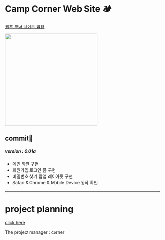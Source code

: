 # Camp Corner Web Site 🏕

<span style="color: deepskyblue;">[캠프 코너 사이트 입장](http://corner-camp.kro.kr:8082/myWEB/index.html)</span>


<img src="https://images.unsplash.com/photo-1532617392008-5399d3d8a599?ixid=MXwxMjA3fDB8MHxwaG90by1wYWdlfHx8fGVufDB8fHw%3D&ixlib=rb-1.2.1&auto=format&fit=crop&w=3171&q=8" weight="600px" height="300px">

## commit🌱

##### **version : 0.01a**

- 메인 화면 구현
- 회원가입 로그인 폼 구현
- 비밀번호 찾기 팝업 레이아웃 구현
- Safari & Chrome & Mobile Device 동작 확인

####  

---

# project planning

[click here](projectPlan.md)

The project manager : corner




